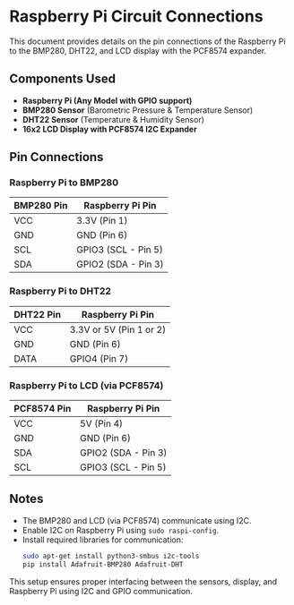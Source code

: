 # Raspberry Pi Circuit Connections

This document provides details on the pin connections of the Raspberry Pi to the BMP280, DHT22, and LCD display with the PCF8574 expander.

## Components Used
- **Raspberry Pi (Any Model with GPIO support)**
- **BMP280 Sensor** (Barometric Pressure & Temperature Sensor)
- **DHT22 Sensor** (Temperature & Humidity Sensor)
- **16x2 LCD Display with PCF8574 I2C Expander**

## Pin Connections

### **Raspberry Pi to BMP280**
| BMP280 Pin | Raspberry Pi Pin |
|------------|-----------------|
| VCC        | 3.3V (Pin 1)    |
| GND        | GND (Pin 6)     |
| SCL        | GPIO3 (SCL - Pin 5) |
| SDA        | GPIO2 (SDA - Pin 3) |

### **Raspberry Pi to DHT22**
| DHT22 Pin | Raspberry Pi Pin |
|------------|-----------------|
| VCC        | 3.3V or 5V (Pin 1 or 2) |
| GND        | GND (Pin 6)     |
| DATA       | GPIO4 (Pin 7)   |


### **Raspberry Pi to LCD (via PCF8574)**
| PCF8574 Pin | Raspberry Pi Pin |
|------------|-----------------|
| VCC        | 5V (Pin 4)      |
| GND        | GND (Pin 6)     |
| SDA        | GPIO2 (SDA - Pin 3) |
| SCL        | GPIO3 (SCL - Pin 5) |

## Notes
- The BMP280 and LCD (via PCF8574) communicate using I2C.
- Enable I2C on Raspberry Pi using `sudo raspi-config`.
- Install required libraries for communication:
  ```sh
  sudo apt-get install python3-smbus i2c-tools
  pip install Adafruit-BMP280 Adafruit-DHT
  ```

This setup ensures proper interfacing between the sensors, display, and Raspberry Pi using I2C and GPIO communication.
